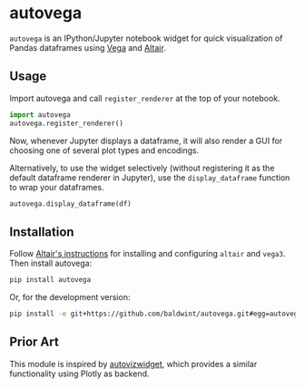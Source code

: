 # autovega

`autovega` is an IPython/Jupyter notebook widget for quick visualization of Pandas dataframes using [Vega](https://vega.github.io/) and [Altair](https://altair-viz.github.io/).

## Usage

Import autovega and call `register_renderer` at the top of your notebook.

```python
import autovega
autovega.register_renderer()
```

Now, whenever Jupyter displays a dataframe, it will also render a GUI for choosing one of several plot types and encodings.

Alternatively, to use the widget selectively (without registering it as the default dataframe renderer in Jupyter), use the `display_dataframe` function to wrap your dataframes.

```python
autovega.display_dataframe(df)
```

## Installation

Follow [Altair's instructions](https://altair-viz.github.io/getting_started/installation.html) for installing and configuring `altair` and `vega3`. Then install autovega:

```bash
pip install autovega
```

Or, for the development version:

```bash
pip install -e git+https://github.com/baldwint/autovega.git#egg=autovega
```

## Prior Art

This module is inspired by [autovizwidget](https://github.com/jupyter-incubator/sparkmagic/tree/master/autovizwidget), which provides a similar functionality using Plotly as backend.
